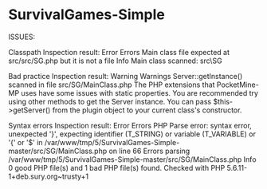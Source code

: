 # SurvivalGames-Simple


ISSUES:


Classpath
Inspection result: Error
Errors
Main class file expected at src/src/SG.php but it is not a file
Info
Main class scanned: src\SG


Bad practice
Inspection result: Warning
Warnings
Server::getInstance() scanned in file src/SG/MainClass.php
The PHP extensions that PocketMine-MP uses have some issues with static properties. You are recommended try using other methods to get the Server instance.
You can pass $this->getServer() from the plugin object to your current class's constructor.


Syntax errors
Inspection result: Error
Errors
PHP Parse error: syntax error, unexpected '}', expecting identifier (T_STRING) or variable (T_VARIABLE) or '{' or '$' in /var/www/tmp/5/SurvivalGames-Simple-master/src/SG/MainClass.php on line 66
Errors parsing /var/www/tmp/5/SurvivalGames-Simple-master/src/SG/MainClass.php
Info
0 good PHP file(s) and 1 bad PHP file(s) found.
Checked with PHP 5.6.11-1+deb.sury.org~trusty+1
